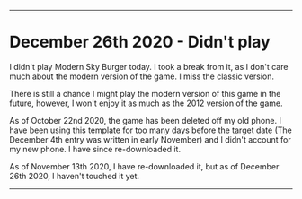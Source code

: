 
***

# December 26th 2020 - Didn't play

I didn't play Modern Sky Burger today. I took a break from it, as I don't care much about the modern version of the game. I miss the classic version.

There is still a chance I might play the modern version of this game in the future, however, I won't enjoy it as much as the 2012 version of the game.

As of October 22nd 2020, the game has been deleted off my old phone. I have been using this template for too many days before the target date (The December 4th entry was written in early November) and I didn't account for my new phone. I have since re-downloaded it.

As of November 13th 2020, I have re-downloaded it, but as of December 26th 2020, I haven't touched it yet.

***
